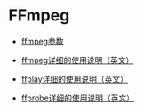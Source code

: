 FFmpeg
====

* [ffmpeg参数](ffmpeg参数.md)

* [ffmpeg详细的使用说明（英文）](http://ffmpeg.org/ffmpeg.html)

* [ffplay详细的使用说明（英文）](http://ffmpeg.org/ffplay.html)

* [ffprobe详细的使用说明（英文）](http://ffmpeg.org/ffprobe.html)